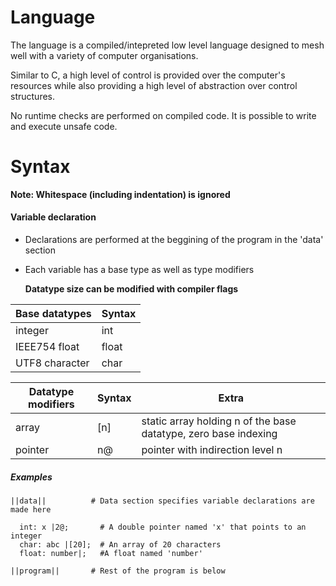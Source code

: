 # Language

The language is a compiled/intepreted low level language designed to mesh well with a variety of computer organisations.

Similar to C, a high level of control is provided over the computer's resources while also providing a high level of abstraction over control structures.

No runtime checks are performed on compiled code. It is possible to write and execute unsafe code.




# Syntax

__Note: Whitespace (including indentation) is ignored__


#### Variable declaration

- Declarations are performed at the beggining of the program in the 'data' section
- Each variable has a base type as well as type modifiers

  __Datatype size can be modified with compiler flags__

| Base datatypes | Syntax      | 
|----------------|-------------|
| integer        | int         |
| IEEE754 float  | float       |
| UTF8 character | char        |

| Datatype modifiers | Syntax      | Extra                                                           |
|--------------------|-------------|-----------------------------------------------------------------|
| array              | [n]         | static array holding n of the base datatype, zero base indexing |
| pointer            | n@          | pointer with indirection level n                                |



##### Examples

    ||data||          # Data section specifies variable declarations are made here
    
      int: x |2@;       # A double pointer named 'x' that points to an integer
      char: abc |[20];  # An array of 20 characters
      float: number|;   #A float named 'number'
    
    ||program||       # Rest of the program is below

















































































































































































